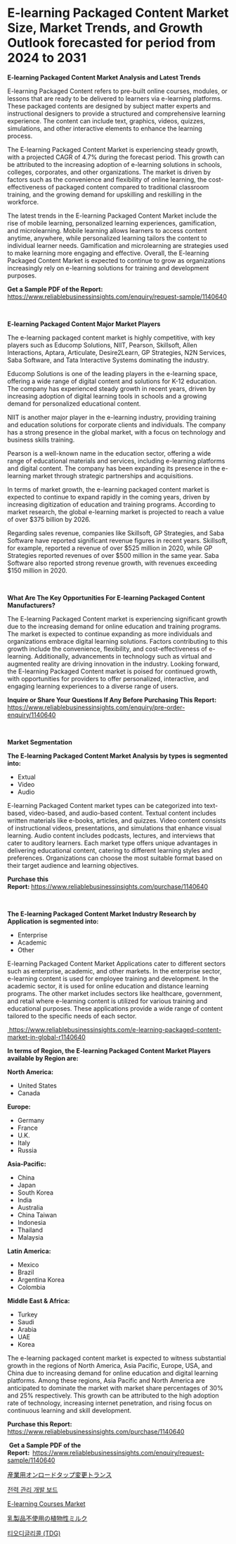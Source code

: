 <p><h1>E-learning Packaged Content Market Size, Market Trends, and Growth Outlook forecasted for period from 2024 to 2031</h1></p><p><strong>E-learning Packaged Content Market Analysis and Latest Trends</strong></p>
<p><p>E-learning Packaged Content refers to pre-built online courses, modules, or lessons that are ready to be delivered to learners via e-learning platforms. These packaged contents are designed by subject matter experts and instructional designers to provide a structured and comprehensive learning experience. The content can include text, graphics, videos, quizzes, simulations, and other interactive elements to enhance the learning process.</p><p>The E-learning Packaged Content Market is experiencing steady growth, with a projected CAGR of 4.7% during the forecast period. This growth can be attributed to the increasing adoption of e-learning solutions in schools, colleges, corporates, and other organizations. The market is driven by factors such as the convenience and flexibility of online learning, the cost-effectiveness of packaged content compared to traditional classroom training, and the growing demand for upskilling and reskilling in the workforce.</p><p>The latest trends in the E-learning Packaged Content Market include the rise of mobile learning, personalized learning experiences, gamification, and microlearning. Mobile learning allows learners to access content anytime, anywhere, while personalized learning tailors the content to individual learner needs. Gamification and microlearning are strategies used to make learning more engaging and effective. Overall, the E-learning Packaged Content Market is expected to continue to grow as organizations increasingly rely on e-learning solutions for training and development purposes.</p></p>
<p><strong>Get a Sample PDF of the Report:&nbsp;</strong> <a href="https://www.reliablebusinessinsights.com/enquiry/request-sample/1140640">https://www.reliablebusinessinsights.com/enquiry/request-sample/1140640</a></p>
<p>&nbsp;</p>
<p><strong>E-learning Packaged Content Major Market Players</strong></p>
<p><p>The e-learning packaged content market is highly competitive, with key players such as Educomp Solutions, NIIT, Pearson, Skillsoft, Allen Interactions, Aptara, Articulate, Desire2Learn, GP Strategies, N2N Services, Saba Software, and Tata Interactive Systems dominating the industry.</p><p>Educomp Solutions is one of the leading players in the e-learning space, offering a wide range of digital content and solutions for K-12 education. The company has experienced steady growth in recent years, driven by increasing adoption of digital learning tools in schools and a growing demand for personalized educational content.</p><p>NIIT is another major player in the e-learning industry, providing training and education solutions for corporate clients and individuals. The company has a strong presence in the global market, with a focus on technology and business skills training.</p><p>Pearson is a well-known name in the education sector, offering a wide range of educational materials and services, including e-learning platforms and digital content. The company has been expanding its presence in the e-learning market through strategic partnerships and acquisitions.</p><p>In terms of market growth, the e-learning packaged content market is expected to continue to expand rapidly in the coming years, driven by increasing digitization of education and training programs. According to market research, the global e-learning market is projected to reach a value of over $375 billion by 2026.</p><p>Regarding sales revenue, companies like Skillsoft, GP Strategies, and Saba Software have reported significant revenue figures in recent years. Skillsoft, for example, reported a revenue of over $525 million in 2020, while GP Strategies reported revenues of over $500 million in the same year. Saba Software also reported strong revenue growth, with revenues exceeding $150 million in 2020.</p></p>
<p>&nbsp;</p>
<p><strong>What Are The Key Opportunities For E-learning Packaged Content Manufacturers?</strong></p>
<p><p>The E-learning Packaged Content market is experiencing significant growth due to the increasing demand for online education and training programs. The market is expected to continue expanding as more individuals and organizations embrace digital learning solutions. Factors contributing to this growth include the convenience, flexibility, and cost-effectiveness of e-learning. Additionally, advancements in technology such as virtual and augmented reality are driving innovation in the industry. Looking forward, the E-learning Packaged Content market is poised for continued growth, with opportunities for providers to offer personalized, interactive, and engaging learning experiences to a diverse range of users.</p></p>
<p><strong>Inquire or Share Your Questions If Any Before Purchasing This Report:</strong> <a href="https://www.reliablebusinessinsights.com/enquiry/pre-order-enquiry/1140640">https://www.reliablebusinessinsights.com/enquiry/pre-order-enquiry/1140640</a></p>
<p>&nbsp;</p>
<p><strong>Market Segmentation</strong></p>
<p><strong>The E-learning Packaged Content Market Analysis by types is segmented into:</strong></p>
<p><ul><li>Extual</li><li>Video</li><li>Audio</li></ul></p>
<p><p>E-learning Packaged Content market types can be categorized into text-based, video-based, and audio-based content. Textual content includes written materials like e-books, articles, and quizzes. Video content consists of instructional videos, presentations, and simulations that enhance visual learning. Audio content includes podcasts, lectures, and interviews that cater to auditory learners. Each market type offers unique advantages in delivering educational content, catering to different learning styles and preferences. Organizations can choose the most suitable format based on their target audience and learning objectives.</p></p>
<p><strong>Purchase this Report:&nbsp;</strong><a href="https://www.reliablebusinessinsights.com/purchase/1140640">https://www.reliablebusinessinsights.com/purchase/1140640</a></p>
<p>&nbsp;</p>
<p><strong>The E-learning Packaged Content Market Industry Research by Application is segmented into:</strong></p>
<p><ul><li>Enterprise</li><li>Academic</li><li>Other</li></ul></p>
<p><p>E-learning Packaged Content Market Applications cater to different sectors such as enterprise, academic, and other markets. In the enterprise sector, e-learning content is used for employee training and development. In the academic sector, it is used for online education and distance learning programs. The other market includes sectors like healthcare, government, and retail where e-learning content is utilized for various training and educational purposes. These applications provide a wide range of content tailored to the specific needs of each sector.</p></p>
<p><a href="https://www.reliablebusinessinsights.com/e-learning-packaged-content-market-in-global-r1140640">&nbsp;https://www.reliablebusinessinsights.com/e-learning-packaged-content-market-in-global-r1140640</a></p>
<p><strong>In terms of Region, the E-learning Packaged Content Market Players available by Region are:</strong></p>
<p>
    <p> <strong> North America: </strong>
        <ul>
            <li>United States</li>
            <li>Canada</li>
        </ul>
        </p> 
    <p> <strong> Europe: </strong>
        <ul>
            <li>Germany</li>
            <li>France</li>
            <li>U.K.</li>
            <li>Italy</li>
            <li>Russia</li>
        </ul>
        </p> 
    <p> <strong> Asia-Pacific: </strong>
        <ul>
            <li>China</li>
            <li>Japan</li>
            <li>South Korea</li>
            <li>India</li>
            <li>Australia</li>
            <li>China Taiwan</li>
            <li>Indonesia</li>
            <li>Thailand</li>
            <li>Malaysia</li>
        </ul>
        </p> 
    <p> <strong> Latin America: </strong>
        <ul>
            <li>Mexico</li>
            <li>Brazil</li>
            <li>Argentina Korea</li>
            <li>Colombia</li>
        </ul>
        </p> 
    <p> <strong> Middle East & Africa: </strong>
        <ul>
            <li>Turkey</li>
            <li>Saudi</li>
            <li>Arabia</li>
            <li>UAE</li>
            <li>Korea</li>
        </ul>
    </p>
    </p>
<p><p>The e-learning packaged content market is expected to witness substantial growth in the regions of North America, Asia Pacific, Europe, USA, and China due to increasing demand for online education and digital learning platforms. Among these regions, Asia Pacific and North America are anticipated to dominate the market with market share percentages of 30% and 25% respectively. This growth can be attributed to the high adoption rate of technology, increasing internet penetration, and rising focus on continuous learning and skill development.</p></p>
<p><strong>Purchase this Report: </strong><a href="https://www.reliablebusinessinsights.com/purchase/1140640">https://www.reliablebusinessinsights.com/purchase/1140640</a></p>
<p>&nbsp;<strong>Get a Sample PDF of the Report:&nbsp;&nbsp;</strong><a href="https://www.reliablebusinessinsights.com/enquiry/request-sample/1140640">https://www.reliablebusinessinsights.com/enquiry/request-sample/1140640</a></p>
<p><strong></strong></p>
<p><p><a href="https://github.com/luffiazaza/Market-Research-Report-List-2/blob/main/6939159107781.md">産業用オンロードタップ変更トランス</a></p><p><a href="https://github.com/sammyUltyylrich9067856/Market-Research-Report-List-2/blob/main/9851015102170.md">전력 관리 개발 보드</a></p><p><a href="https://github.com/dimitrishawkinswaynenp91rgz/Market-Research-Report-List-3/blob/main/e-learning-courses-market.md">E-learning Courses Market</a></p><p><a href="https://github.com/one-cool-chick/Market-Research-Report-List-2/blob/main/7045012107782.md">乳製品不使用の植物性ミルク</a></p><p><a href="https://github.com/ConstantinVon/Market-Research-Report-List-1/blob/main/1960441102171.md">티오디글리콜 (TDG)</a></p></p>